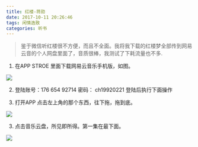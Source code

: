```yaml
---
title: 红楼-蒋勋
date: 2017-10-11 20:26:46
tags: 闲情逸致
categories: 听书
---
```

>鉴于微信听红楼很不方便，而且不全面。我将我下载的红楼梦全部传到网易云音的个人网盘里面了，音质很棒，我测试了下耗流量也不多.

1. 在APP STROE 里面下载网易云音乐手机版，如图。

![](https://ww1.sinaimg.cn/large/005Y4715gy1fj6gulphxzj30aq0jpgsp.jpg)

2. 登陆账号：176 654 92714 密码： ch19920221 登陆后执行下面操作

2. 打开APP 点击左上角的那个东西，往下拖，拖到底。

![](https://ww1.sinaimg.cn/large/005Y4715gy1fj6h01kguoj30b50jm418.jpg)

3. 点击音乐云盘，所见即所得。第一集在最下面。

![](https://ww1.sinaimg.cn/large/005Y4715gy1fj6h0rhacij30u01hcgp2.jpg)